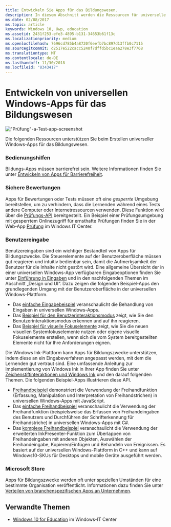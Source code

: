 ```yaml
---
title: Entwickeln Sie Apps für das Bildungswesen.
description: In diesem Abschnitt werden die Ressourcen für universelle Windows-Apps beschrieben, die Ihnen zum Erstellen von Bildungs-Apps für die Windows10-Plattform zur Verfügung stehen.
ms.date: 02/08/2017
ms.topic: article
keywords: Windows 10, Uwp, education
ms.assetid: 2431f253-efe3-4895-b131-34653b61f13c
ms.localizationpriority: medium
ms.openlocfilehash: 7696cd785b4a8720f6eefb7bc897d13ffb0c7115
ms.sourcegitcommit: d2517e522cacc5240f7dffd5bc1eaa278e3f7768
ms.translationtype: MT
ms.contentlocale: de-DE
ms.lasthandoff: 11/30/2018
ms.locfileid: "8343417"
---
```

# <a name="develop-universal-windows-apps-for-education"></a>Entwickeln von universellen Windows-Apps für das Bildungswesen
!["Prüfung"-a-Test-app-screenshot](images/take-a-test-screen-small.png)

Die folgenden Ressourcen unterstützen Sie beim Erstellen universeller Windows-Apps für das Bildungswesen.

### <a name="accessibility"></a>Bedienungshilfen
Bildungs-Apps müssen barrierefrei sein. Weitere Informationen finden Sie unter [Entwickeln von Apps für Barrierefreiheit](https://developer.microsoft.com/windows/accessible-apps).


### <a name="secure-assessments"></a>Sichere Bewertungen
Apps für Bewertungen oder Tests müssen oft eine *gesperrte* Umgebung bereitstellen, um zu verhindern, dass die Lernenden während eines Tests andere Computer oder Internetressourcen verwenden. Diese Funktion wird über die [Prüfungs-API](take-a-test-api.md) bereitgestellt. Ein Beispiel einer Prüfungsumgebung mit gesperrtem Onlinezugriff für ernsthafte Prüfungen finden Sie in der Web-App [Prüfung](https://technet.microsoft.com/edu/windows/take-tests-in-windows-10) im Windows IT Center.

### <a name="user-input"></a>Benutzereingabe
Benutzereingaben sind ein wichtiger Bestandteil von Apps für Bildungszwecke. Die Steuerelemente auf der Benutzeroberfläche müssen gut reagieren und intuitiv bedienbar sein, damit die Aufmerksamkeit der Benutzer für die Inhalte nicht gestört wird. Eine allgemeine Übersicht der in einer universellen Windows-App verfügbaren Eingabeoptionen finden Sie unter [Einführung in Eingaben](https://docs.microsoft.com/windows/uwp/design/input/input-primer) und in den nachfolgenden Themen im Abschnitt „Design und UI“. Dazu zeigen die folgenden Beispiel-Apps den grundlegenden Umgang mit der Benutzeroberfläche in der universellen Windows-Plattform.
- Das [einfache Eingabebeispiel](https://github.com/Microsoft/Windows-universal-samples/tree/master/Samples/BasicInput) veranschaulicht die Behandlung von Eingaben in universellen Windows-Apps.
- Das [Beispiel für den Benutzerinteraktionsmodus](https://github.com/Microsoft/Windows-universal-samples/tree/master/Samples/UserInteractionMode) zeigt, wie Sie den Benutzerinteraktionsmodus erkennen und auf ihn reagieren.
- Das [Beispiel für visuelle Fokuselemente](https://github.com/Microsoft/Windows-universal-samples/tree/master/Samples/XamlFocusVisuals) zeigt, wie Sie die neuen visuellen Systemfokuselemente nutzen oder eigene visuelle Fokuselemente erstellen, wenn sich die vom System bereitgestellten Elemente nicht für Ihre Anforderungen eignen.

Die Windows Ink-Plattform kann Apps für Bildungszwecke unterstützen, indem diese an ein Eingabeverfahren angepasst werden, mit dem die Lernenden gut vertraut sind. Eine umfassende Anleitung zur Implementierung von Windows Ink in Ihrer App finden Sie unter [Zeichenstiftinteraktionen und Windows Ink](https://docs.microsoft.com/windows/uwp/design/input/pen-and-stylus-interactions) und den darauf folgenden Themen. Die folgenden Beispiel-Apps illustrieren diese API.
- [Freihandbeispiel](https://github.com/Microsoft/Windows-universal-samples/tree/master/Samples/Ink) demonstriert die Verwendung der Freihandfunktion (Erfassung, Manipulation und Interpretation von Freihandstrichen) in universellen Windows-Apps mit JavaScript.
- Das [einfache Freihandbeispiel](https://github.com/Microsoft/Windows-universal-samples/tree/master/Samples/SimpleInk) veranschaulicht die Verwendung der Freihandfunktion (beispielsweise das Erfassen von Freihandeingaben des Benutzers und Durchführen der Schrifterkennung für Freihandstriche) in universellen Windows-Apps mit C#.
- Das [komplexe Freihandbeispiel](https://github.com/Microsoft/Windows-universal-samples/tree/master/Samples/ComplexInk) veranschaulicht die Verwendung der erweiterten InkPresenter-Funktion zum Überlappen von Freihandeingaben mit anderen Objekten, Auswählen der Freihandeingabe, Kopieren/Einfügen und Behandeln von Ereignissen. Es basiert auf der universellen Windows-Plattform in C++ und kann auf Windows10-SKUs für Desktops und mobile Geräte ausgeführt werden.


### <a name="microsoft-store"></a>Microsoft Store
Apps für Bildungszwecke werden oft unter speziellen Umständen für eine bestimmte Organisation veröffentlicht. Informationen dazu finden Sie unter [Verteilen von branchenspezifischen Apps an Unternehmen](https://msdn.microsoft.com/windows/uwp/publish/distribute-lob-apps-to-enterprises).

## <a name="related-topics"></a>Verwandte Themen
- [Windows 10 for Education](https://technet.microsoft.com/edu/windows/index) im Windows-IT Center
